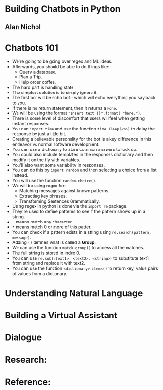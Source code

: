 # Building Chatbots in Python
## Alan Nichol

# Chatbots 101
- We're going to be going over regex and ML ideas.
- Afterwards, you should be able to do things like:
  * Query a database.
  * Plan a Trip.
  * Help order coffee.
- The hard part is handling state.
- The simplest solution is to simply ignore it.
- The first bot will be echo bot - which will echo everything you say back to you.
- If there is no return statement, then it returns a `None`.
- We will be using the format `"Insert text {}".format( "here.")`.
- There is some level of discomfort that users will feel when getting instant responses.
- You can `import time` and use the function `time.sleep(<n>)` to delay the response by just a little bit.
- Creating a believable personality for the bot is a key difference in this endeavor vs normal software development.
- You can use a dictionary to store common answers to look up.
- You could also include templates in the responses dictionary and then modify it on the fly with variables.
- You'll also want some variability in responses.
- You can do this by `import random` and then selecting a choice from a list instead.
- You will use the function `random.choice()`.
- We will be using regex for:
  * Matching messages against known patterns.
  * Extracting key phrases.
  * Transforming Sentences Grammatically.
- Using regex in python is done via the `import re` package.
- They're used to define patterns to see if the pattern shows up in a string.
- `.` means match any character.
- `*` means match 0 or more of this patter.
- You can check if a pattern exists in a string using `re.search(pattern, message)`.
- Adding `()` defines what is called a **Group**.
- We can use the function `match.group()` to access all the matches.
- The full string is stored in index 0.
- You can use `re.sub(<text1>, <text2>, <string>)` to substitute text1 from string and replace it with text2.
- You can use the function `<dictionary>.items()` to return key, value pairs of values from a dictionary.

# Understanding Natural Language

# Building a Virtual Assistant

# Dialogue

# Research:

# Reference:
